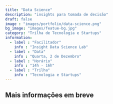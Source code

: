 ```yaml
---
title: "Data Science"
description: "insights para tomada de decisão"
draft: false
image : "images/portfolio/data-science.png"
bg_image: "images/featue-bg.jpg"
category: "Trilha de Tecnologia e Startups"
information:
  - label : "Facilitador"
    info : "Insight Data Science Lab"
  - label : "Data"
    info : "Quarta, 2 de Dezembro"
  - label : "Horário"
    info : "14h - 16h"
  - label : "Trilha"
    info : "Tecnologia e Startups"
---
```


## Mais informações em breve